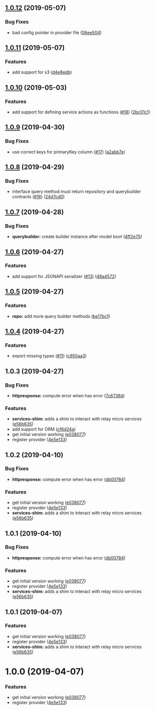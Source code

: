 ## [1.0.12](https://github.com/thetutlage/base-provider/compare/1.0.11...1.0.12) (2019-05-07)


### Bug Fixes

* bad config pointer in provider file ([06ee504](https://github.com/thetutlage/base-provider/commit/06ee504))



## [1.0.11](https://github.com/thetutlage/base-provider/compare/1.0.10...1.0.11) (2019-05-07)


### Features

* add support for s3 ([d4e8edb](https://github.com/thetutlage/base-provider/commit/d4e8edb))



## [1.0.10](https://github.com/thetutlage/base-provider/compare/1.0.9...1.0.10) (2019-05-03)


### Features

* add support for defining service actions as functions ([#18](https://github.com/thetutlage/base-provider/issues/18)) ([2bc01c1](https://github.com/thetutlage/base-provider/commit/2bc01c1))



## [1.0.9](https://github.com/thetutlage/base-provider/compare/1.0.8...1.0.9) (2019-04-30)


### Bug Fixes

* use correct keys for primaryKey column ([#17](https://github.com/thetutlage/base-provider/issues/17)) ([a2abb7e](https://github.com/thetutlage/base-provider/commit/a2abb7e))



## [1.0.8](https://github.com/thetutlage/base-provider/compare/1.0.7...1.0.8) (2019-04-29)


### Bug Fixes

* interface query method must return repository and querybuilder contracts ([#16](https://github.com/thetutlage/base-provider/issues/16)) ([24d7cd0](https://github.com/thetutlage/base-provider/commit/24d7cd0))



## [1.0.7](https://github.com/thetutlage/base-provider/compare/1.0.6...1.0.7) (2019-04-28)


### Bug Fixes

* **querybuilder:** create builder instance after model boot ([4ff2e75](https://github.com/thetutlage/base-provider/commit/4ff2e75))



## [1.0.6](https://github.com/thetutlage/base-provider/compare/1.0.5...1.0.6) (2019-04-27)


### Features

* add support for JSONAPI serializer ([#13](https://github.com/thetutlage/base-provider/issues/13)) ([48a4572](https://github.com/thetutlage/base-provider/commit/48a4572))



## [1.0.5](https://github.com/thetutlage/base-provider/compare/1.0.4...1.0.5) (2019-04-27)


### Features

* **repo:** add more query builder methods ([be17bc1](https://github.com/thetutlage/base-provider/commit/be17bc1))



## [1.0.4](https://github.com/thetutlage/base-provider/compare/1.0.3...1.0.4) (2019-04-27)


### Features

* export missing types ([#11](https://github.com/thetutlage/base-provider/issues/11)) ([c950aa3](https://github.com/thetutlage/base-provider/commit/c950aa3))



## 1.0.3 (2019-04-27)


### Bug Fixes

* **httpresponse:** compute error when has error ([7c6738d](https://github.com/thetutlage/base-provider/commit/7c6738d))


### Features

* **services-shim:** adds a shim to interact with relay micro services ([e56b635](https://github.com/thetutlage/base-provider/commit/e56b635))
* add support for ORM ([cf6d24a](https://github.com/thetutlage/base-provider/commit/cf6d24a))
* get initial version working ([e038077](https://github.com/thetutlage/base-provider/commit/e038077))
* register provider ([4e5e133](https://github.com/thetutlage/base-provider/commit/4e5e133))



## 1.0.2 (2019-04-10)


### Bug Fixes

* **httpresponse:** compute error when has error ([db00784](https://github.com/thetutlage/base-provider/commit/db00784))


### Features

* get initial version working ([e038077](https://github.com/thetutlage/base-provider/commit/e038077))
* register provider ([4e5e133](https://github.com/thetutlage/base-provider/commit/4e5e133))
* **services-shim:** adds a shim to interact with relay micro services ([e56b635](https://github.com/thetutlage/base-provider/commit/e56b635))



## 1.0.1 (2019-04-10)


### Bug Fixes

* **httpresponse:** compute error when has error ([db00784](https://github.com/thetutlage/base-provider/commit/db00784))


### Features

* get initial version working ([e038077](https://github.com/thetutlage/base-provider/commit/e038077))
* register provider ([4e5e133](https://github.com/thetutlage/base-provider/commit/4e5e133))
* **services-shim:** adds a shim to interact with relay micro services ([e56b635](https://github.com/thetutlage/base-provider/commit/e56b635))



## 1.0.1 (2019-04-07)


### Features

* get initial version working ([e038077](https://github.com/thetutlage/base-provider/commit/e038077))
* register provider ([4e5e133](https://github.com/thetutlage/base-provider/commit/4e5e133))
* **services-shim:** adds a shim to interact with relay micro services ([e56b635](https://github.com/thetutlage/base-provider/commit/e56b635))



# 1.0.0 (2019-04-07)


### Features

* get initial version working ([e038077](https://github.com/thetutlage/base-provider/commit/e038077))
* register provider ([4e5e133](https://github.com/thetutlage/base-provider/commit/4e5e133))



